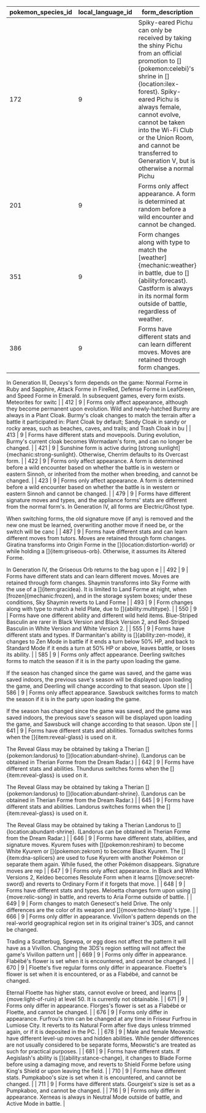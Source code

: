 | pokemon_species_id | local_language_id |                                                                                                                                                                                                                                                                                                                                                                                                                                                                                             form_description                                                                                                                                                                                                                                                                                                                                                                                                                                                                                              |
|--------------------|-------------------|-----------------------------------------------------------------------------------------------------------------------------------------------------------------------------------------------------------------------------------------------------------------------------------------------------------------------------------------------------------------------------------------------------------------------------------------------------------------------------------------------------------------------------------------------------------------------------------------------------------------------------------------------------------------------------------------------------------------------------------------------------------------------------------------------------------------------------------------------------------------------------------------------------------------------------------------------------------------------------------------------------------|
| 172                | 9                 | Spiky-eared Pichu can only be received by taking the shiny Pichu from an official promotion to []{pokemon:celebi}'s shrine in []{location:ilex-forest}.  Spiky-eared Pichu is always female, cannot evolve, cannot be taken into the Wi-Fi Club or the Union Room, and cannot be transferred to Generation V, but is otherwise a normal Pichu |
| 201                | 9                 | Forms only affect appearance.  A form is determined at random before a wild encounter and cannot be changed.                                                                                                                                                                                                                                  |
| 351                | 9                 | Form changes along with type to match the [weather]{mechanic:weather} in battle, due to []{ability:forecast}.  Castform is always in its normal form outside of battle, regardless of weather.                                                                                                                                                |
| 386                | 9                 | Forms have different stats and can learn different moves.  Moves are retained through form changes.

In Generation III, Deoxys's form depends on the game: Normal Forme in Ruby and Sapphire, Attack Forme in FireRed, Defense Forme in LeafGreen, and Speed Forme in Emerald.  In subsequent games, every form exists.  Meteorites for switc |
| 412                | 9                 | Forms only affect appearance, although they become permanent upon evolution.  Wild and newly-hatched Burmy are always in a Plant Cloak.  Burmy's cloak changes to match the terrain after a battle it participated in: Plant Cloak by default; Sandy Cloak in sandy or rocky areas, such as beaches, caves, and trails; and Trash Cloak in bu |
| 413                | 9                 | Forms have different stats and movepools.  During evolution, Burmy's current cloak becomes Wormadam's form, and can no longer be changed.                                                                                                                                                                                                     |
| 421                | 9                 | Sunshine form is active during [strong sunlight]{mechanic:strong-sunlight}.  Otherwise, Cherrim defaults to its Overcast form.                                                                                                                                                                                                                |
| 422                | 9                 | Forms only affect appearance.  A form is determined before a wild encounter based on whether the battle is in western or eastern Sinnoh, or inherited from the mother when breeding, and cannot be changed.                                                                                                                                   |
| 423                | 9                 | Forms only affect appearance.  A form is determined before a wild encounter based on whether the battle is in western or eastern Sinnoh and cannot be changed.                                                                                                                                                                                |
| 479                | 9                 | Forms have different signature moves and types, and the appliance forms' stats are different from the normal form's.  In Generation IV, all forms are Electric/Ghost type.

When switching forms, the old signature move (if any) is removed and the new one must be learned, overwriting another move if need be, or the switch will be canc |
| 487                | 9                 | Forms have different stats and can learn different moves from tutors.  Moves are retained through form changes.  Giratina transforms into Origin Forme in the []{location:distortion-world} or while holding a []{item:griseous-orb}.  Otherwise, it assumes its Altered Forme.

In Generation IV, the Griseous Orb returns to the bag upon e |
| 492                | 9                 | Forms have different stats and can learn different moves.  Moves are retained through form changes.  Shaymin transforms into Sky Forme with the use of a []{item:gracidea}.  It is limited to Land Forme at night, when [frozen]{mechanic:frozen}, and in the storage system boxes; under these conditions, Sky Shaymin reverts to Land Forme |
| 493                | 9                 | Form changes along with type to match a held Plate, due to []{ability:multitype}.                                                                                                                                                                                                                                                             |
| 550                | 9                 | Forms have one different ability and different wild held items.  Blue-Striped Basculin are rarer in Black Version and Black Version 2, and Red-Striped Basculin in White Version and White Version 2.                                                                                                                                         |
| 555                | 9                 | Forms have different stats and types.  If Darmanitan's ability is []{ability:zen-mode}, it changes to Zen Mode in battle if it ends a turn below 50% HP, and back to Standard Mode if it ends a turn at 50% HP or above, leaves battle, or loses its ability.                                                                                 |
| 585                | 9                 | Forms only affect appearance.  Deerling switches forms to match the season if it is in the party upon loading the game.

If the season has changed since the game was saved, and the game was saved indoors, the previous save's season will be displayed upon loading the game, and Deerling will change according to that season.  Upon ste |
| 586                | 9                 | Forms only affect appearance.  Sawsbuck switches forms to match the season if it is in the party upon loading the game.

If the season has changed since the game was saved, and the game was saved indoors, the previous save's season will be displayed upon loading the game, and Sawsbuck will change according to that season.  Upon ste |
| 641                | 9                 | Forms have different stats and abilities.  Tornadus switches forms when the []{item:reveal-glass} is used on it.

The Reveal Glass may be obtained by taking a Therian []{pokemon:landorus} to []{location:abundant-shrine}.  (Landorus can be obtained in Therian Forme from the Dream Radar.)                                               |
| 642                | 9                 | Forms have different stats and abilities.  Thundurus switches forms when the []{item:reveal-glass} is used on it.

The Reveal Glass may be obtained by taking a Therian []{pokemon:landorus} to []{location:abundant-shrine}.  (Landorus can be obtained in Therian Forme from the Dream Radar.)                                              |
| 645                | 9                 | Forms have different stats and abilities.  Landorus switches forms when the []{item:reveal-glass} is used on it.

The Reveal Glass may be obtained by taking a Therian Landorus to []{location:abundant-shrine}.  (Landorus can be obtained in Therian Forme from the Dream Radar.)                                                           |
| 646                | 9                 | Forms have different stats, abilities, and signature moves.  Kyurem fuses with []{pokemon:reshiram} to become White Kyurem or []{pokemon:zekrom} to become Black Kyurem.  The []{item:dna-splicers} are used to fuse Kyurem with another Pokémon or separate them again.  While fused, the other Pokémon disappears.  Signature moves are rep |
| 647                | 9                 | Forms only affect appearance.  In Black and White Versions 2, Keldeo becomes Resolute Form when it learns []{move:secret-sword} and reverts to Ordinary Form if it forgets that move.                                                                                                                                                         |
| 648                | 9                 | Forms have different stats and types.  Meloetta changes form upon using []{move:relic-song} in battle, and reverts to Aria Forme outside of battle.                                                                                                                                                                                           |
| 649                | 9                 | Form changes to match Genesect's held Drive.  The only differences are the color of its weapon and []{move:techno-blast}'s type.                                                                                                                                                                                                              |
| 666                | 9                 | Forms only differ in appearance.  Vivillon's pattern depends on the real-world geographical region set in its original trainer's 3DS, and cannot be changed.

Trading a Scatterbug, Spewpa, or egg does not affect the pattern it will have as a Vivillon.  Changing the 3DS's region setting will not affect the game's Vivillon pattern unt |
| 669                | 9                 | Forms only differ in appearance.  Flabébé's flower is set when it is encountered, and cannot be changed.                                                                                                                                                                                                                                      |
| 670                | 9                 | Floette's five regular forms only differ in appearance.  Floette's flower is set when it is encountered, or as a Flabébé, and cannot be changed.

Eternal Floette has higher stats, cannot evolve or breed, and learns []{move:light-of-ruin} at level 50.  It is currently not obtainable.                                                   |
| 671                | 9                 | Forms only differ in appearance.  Florges's flower is set as a Flabébé or Floette, and cannot be changed.                                                                                                                                                                                                                                     |
| 676                | 9                 | Forms only differ in appearance.  Furfrou's trim can be changed at any time in Friseur Furfrou in Lumiose City.  It reverts to its Natural Form after five days unless trimmed again, or if it is deposited in the PC.                                                                                                                        |
| 678                | 9                 | Male and female Meowstic have different level-up moves and hidden abilities.  While gender differences are not usually considered to be separate forms, Meowstic's are treated as such for practical purposes.                                                                                                                                |
| 681                | 9                 | Forms have different stats.  If Aegislash's ability is []{ability:stance-change}, it changes to Blade Forme before using a damaging move, and reverts to Shield Forme before using King's Shield or upon leaving the field.                                                                                                                   |
| 710                | 9                 | Forms have different stats.  Pumpkaboo's size is set when it is encountered, and cannot be changed.                                                                                                                                                                                                                                           |
| 711                | 9                 | Forms have different stats.  Gourgeist's size is set as a Pumpkaboo, and cannot be changed.                                                                                                                                                                                                                                                   |
| 716                | 9                 | Forms only differ in appearance.  Xerneas is always in Neutral Mode outside of battle, and Active Mode in battle.                                                                                                                                                                                                                             |
